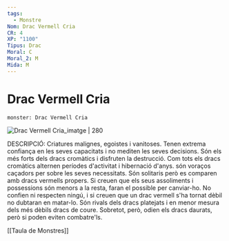 ```yaml
---
tags:
  - Monstre
Nom: Drac Vermell Cria
CR: 4
XP: "1100"
Tipus: Drac
Moral: C
Moral_2: M
Mida: M
---
```

# Drac Vermell Cria

```statblock
monster: Drac Vermell Cria
```

![Drac Vermell Cria_imatge | 280](https://images-wixmp-ed30a86b8c4ca887773594c2.wixmp.com/f/c47b1663-bcc6-4190-a6aa-3b5b2aa97452/de01iiv-1e4c62ab-1ad0-4ecf-a0ae-664659c3f63d.jpg?token=eyJ0eXAiOiJKV1QiLCJhbGciOiJIUzI1NiJ9.eyJzdWIiOiJ1cm46YXBwOjdlMGQxODg5ODIyNjQzNzNhNWYwZDQxNWVhMGQyNmUwIiwiaXNzIjoidXJuOmFwcDo3ZTBkMTg4OTgyMjY0MzczYTVmMGQ0MTVlYTBkMjZlMCIsIm9iaiI6W1t7InBhdGgiOiJcL2ZcL2M0N2IxNjYzLWJjYzYtNDE5MC1hNmFhLTNiNWIyYWE5NzQ1MlwvZGUwMWlpdi0xZTRjNjJhYi0xYWQwLTRlY2YtYTBhZS02NjQ2NTljM2Y2M2QuanBnIn1dXSwiYXVkIjpbInVybjpzZXJ2aWNlOmZpbGUuZG93bmxvYWQiXX0.CxQNW0yjG60Q2v5NGfj9fFUH_UFTgimctjKcWgK0KcY)

DESCRIPCIÓ: 
Criatures malignes, egoistes i vanitoses.  Tenen extrema confiança en les seves capacitats i no mediten les seves decisions. Són els més forts dels dracs cromàtics i disfruten la destrucció. Com tots els dracs cromàtics alternen períodes d'activitat i hibernació d'anys. són voraços caçadors per sobre les seves necessitats. Són solitaris però es comparen amb dracs vermells propers. Si creuen que els seus assoliments i possessions són menors a la resta, faran el possible per canviar-ho. No confien ni respecten ningú, i si creuen que un drac vermell s'ha tornat dèbil no dubtaran en matar-lo. Són rivals dels dracs platejats i en menor mesura dels més dèbils dracs de coure. Sobretot, però, odien els dracs daurats, però si poden eviten combatre'ls.

[[Taula de Monstres]]

